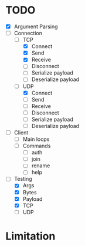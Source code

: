 # TODO
- [x] Argument Parsing
- [ ] Connection
    - [ ] TCP
        - [x] Connect
        - [x] Send
        - [x] Receive
        - [ ] Disconnect
        - [ ] Serialize payload
        - [ ] Deserialize payload
    - [ ] UDP
        - [x] Connect
        - [ ] Send
        - [ ] Receive
        - [ ] Disconnect
        - [ ] Serialize payload
        - [ ] Deserialize payload
- [ ] Client
    - [ ] Main loops
    - [ ] Commands
        - [ ] auth
        - [ ] join
        - [ ] rename
        - [ ] help
- [ ] Testing
    - [x] Args
    - [x] Bytes
    - [x] Payload
    - [x] TCP
    - [ ] UDP

# Limitation
